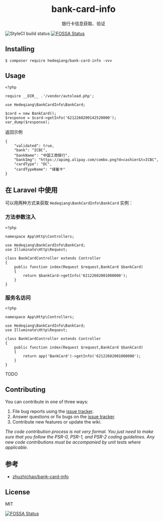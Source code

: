 <h1 align="center"> bank-card-info </h1>

<p align="center"> 银行卡信息获取、验证</p>

![StyleCI build status](https://github.styleci.io/repos/202061186/shield) [![FOSSA Status](https://app.fossa.io/api/projects/git%2Bgithub.com%2Fhedeqiang%2Fbank-card-info.svg?type=shield)](https://app.fossa.io/projects/git%2Bgithub.com%2Fhedeqiang%2Fbank-card-info?ref=badge_shield)


## Installing

```shell
$ composer require hedeqiang/bank-card-info -vvv
```

## Usage

```shell
<?php

require __DIR__ .'/vendor/autoload.php';

use Hedeqiang\BankCardInfo\BankCard;

$card = new BankCard();
$response = $card->getInfo('6212260200142520000');
var_dump($response);
```

返回示例
```shell
{
    "validated": true,
    "bank": "ICBC",
    "bankName": "中国工商银行",
    "bankImg": "https://apimg.alipay.com/combo.png?d=cashier&t=ICBC",
    "cardType": "DC",
    "cardTypeName": "储蓄卡"
}
```

## 在 Laravel 中使用

可以用两种方式来获取 `Hedeqiang\BankCardInfo\BankCard` 实例：

### 方法参数注入
```shell
<?php

namespace App\Http\Controllers;

use Hedeqiang\BankCardInfo\BankCard;
use Illuminate\Http\Request;

class BankCardController extends Controller
{
    public function index(Request $request,BankCard $bankCard)
    {
        return $bankCard->getInfo('62122602001000000');
    }
}
```

### 服务名访问
```shell
<?php

namespace App\Http\Controllers;

use Hedeqiang\BankCardInfo\BankCard;
use Illuminate\Http\Request;

class BankCardController extends Controller
{
    public function index(Request $request,BankCard $bankCard)
    {
        return app('BankCard')->getInfo('62122602001000000');
    }
}
```

TODO

## Contributing

You can contribute in one of three ways:

1. File bug reports using the [issue tracker](https://github.com/hedeqiang/bank-card-info/issues).
2. Answer questions or fix bugs on the [issue tracker](https://github.com/hedeqiang/bank-card-info/issues).
3. Contribute new features or update the wiki.

_The code contribution process is not very formal. You just need to make sure that you follow the PSR-0, PSR-1, and PSR-2 coding guidelines. Any new code contributions must be accompanied by unit tests where applicable._

## 参考

* [zhuzhichao/bank-card-info](https://github.com/zhuzhichao/bank-card-info)


## License

MIT

[![FOSSA Status](https://app.fossa.io/api/projects/git%2Bgithub.com%2Fhedeqiang%2Fbank-card-info.svg?type=large)](https://app.fossa.io/projects/git%2Bgithub.com%2Fhedeqiang%2Fbank-card-info?ref=badge_large)
